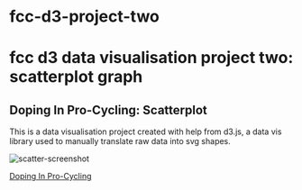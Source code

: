 # fcc-d3-project-two
# fcc d3 data visualisation project two: scatterplot graph

## Doping In Pro-Cycling: Scatterplot

This is a data visualisation project created with help from d3.js, a data vis library used to manually translate raw data into svg shapes.

![scatter-screenshot](https://user-images.githubusercontent.com/57681651/98584591-fdf83e80-22bd-11eb-8374-2a773433f372.JPG)

[Doping In Pro-Cycling](https://mike1234-pixel.github.io/fcc-d3-project-two/)
